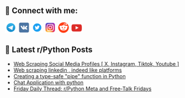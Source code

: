 ## 🔎 Connect with me:
[<img src="https://github.com/bullbesh/bullbesh/blob/main/images/Telegram.png" width="32" height="32" />](https://t.me/bullbesh)
[<img src="https://github.com/bullbesh/bullbesh/blob/main/images/VK.png" width="32" height="32" />](https://vk.com/bullbesh)
[<img src="https://github.com/bullbesh/bullbesh/blob/main/images/Twitter.png" width="32" height="32" />](https://twitter.com/bullbesh1)
[<img src="https://github.com/bullbesh/bullbesh/blob/main/images/Instagram.png" width="32" height="32" />](https://www.instagram.com/bullbesh)
[<img src="https://github.com/bullbesh/bullbesh/blob/main/images/Reddit.png" width="32" height="32" />](https://www.reddit.com/user/bullbesh)
[<img src="https://github.com/bullbesh/bullbesh/blob/main/images/YouTube.png" width="32" height="32" />](https://www.youtube.com/channel/UCtfjRs6uzgq5mfm8S06WTcg)

## 📕 Latest r/Python Posts
<!-- BLOG-POST-LIST:START -->
- [Web Scraping Social Media Profiles [ X, Instagram, Tiktok, Youtube ]](https://www.reddit.com/r/Python/comments/1h2o2n5/web_scraping_social_media_profiles_x_instagram/)
- [Web scraping linkedin , indeed like platforms](https://www.reddit.com/r/Python/comments/1h2huo4/web_scraping_linkedin_indeed_like_platforms/)
- [Creating a type-safe &quot;pipe&quot; function in Python](https://www.reddit.com/r/Python/comments/1h2esxo/creating_a_typesafe_pipe_function_in_python/)
- [Chat Application with python](https://www.reddit.com/r/Python/comments/1h2d6g8/chat_application_with_python/)
- [Friday Daily Thread: r/Python Meta and Free-Talk Fridays](https://www.reddit.com/r/Python/comments/1h293f6/friday_daily_thread_rpython_meta_and_freetalk/)
<!-- BLOG-POST-LIST:END -->
